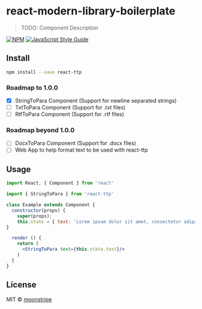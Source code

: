 # react-modern-library-boilerplate

> TODO: Component Description

[![NPM](https://img.shields.io/npm/v/react-ttp.svg)](https://www.npmjs.com/package/react-modern-library-boilerplate) [![JavaScript Style Guide](https://img.shields.io/badge/code_style-standard-brightgreen.svg)](https://standardjs.com)

## Install

```bash
npm install --save react-ttp
```

### Roadmap to 1.0.0

- [x] StringToPara Component (Support for newline separated strings)
- [ ] TxtToPara Component (Support for .txt files)
- [ ] RtfToPara Component (Support for .rtf files)

### Roadmap beyond 1.0.0
- [ ] DocxToPara Component (Support for .docx files)
- [ ] Web App to help format text to be used with react-ttp

## Usage

```jsx
import React, { Component } from 'react'

import { StringToPara } from 'react-ttp'

class Example extends Component {
  constructor(props) {
    super(props);
    this.state = { text: 'Lorem ipsum dolor sit amet, consectetur adipisicing elit. \n\nAtque blanditiis dicta error explicabo facere facilis fugiat fugit ipsum magni nemo. \nAccusamus amet aspernatur assumenda atque commodi doloremque dolores ea earum eius est exercitationem explicabo fugiat hic, impedit ipsa laudantium maiores molestias, nostrum odio pariatur perspiciatis quam repudiandae sapiente voluptas voluptate?' }  
}

  render () {
    return (
      <StringToPara text={this.state.text}/>
    )
  }
}
```

## License

MIT © [moonstripe](https://github.com/moonstripe)

